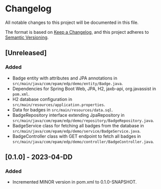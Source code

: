 # Changelog

All notable changes to this project will be documented in this file.

The format is based on [Keep a Changelog](https://keepachangelog.com/en/1.0.0/),
and this project adheres to [Semantic Versioning](https://semver.org/spec/v2.0.0.html).

## [Unreleased]

### Added
- Badge entity with attributes and JPA annotations in `src/main/java/com/epam/edp/demo/entity/Badge.java`.
- Dependencies for Spring Boot Web, JPA, H2, jaxb-api, org.javassist in `pom.xml`.
- H2 database configuration in `src/main/resources/application.properties`.
- Data for badges in `src/main/resources/data.sql`.
- BadgeRepository interface extending JpaRepository in `src/main/java/com/epam/edp/demo/repository/BadgeRepository.java`.
- BadgeService class for fetching all badges from the database in `src/main/java/com/epam/edp/demo/service/BadgeService.java`.
- BadgeController class with GET endpoint to fetch all badges in `src/main/java/com/epam/edp/demo/controller/BadgeController.java`.

## [0.1.0] - 2023-04-DD

### Added
- Incremented MINOR version in pom.xml to 0.1.0-SNAPSHOT.

